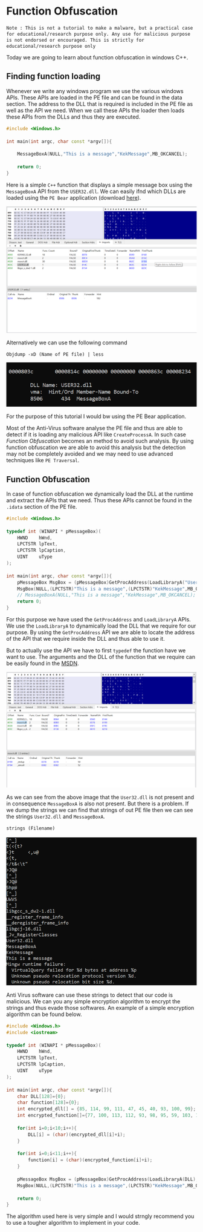 # Function Obfuscation

```
Note : This is not a tutorial to make a malware, but a practical case for educational/research purpose only. Any use for malicious purpose is not endorsed or encouraged. This is strictly for educational/research purpose only 
```

Today we are going to learn about function obfuscation in windows C++.

## Finding function loading

Whenever we write any windows program we use the various windows APIs. These APIs are loaded in the PE file and can be found in the data section. The address to the DLL that is required is included in the PE file as well as the API we need. When we call these APIs the loader then loads these APIs from the DLLs and thus they are executed.

```cpp
#include <Windows.h>

int main(int argc, char const *argv[]){
    
    MessageBoxA(NULL,"This is a message","KekMessage",MB_OKCANCEL);

    return 0;
}
```

Here is a simple `C++` function that displays a simple message box using the `MessageBoxA` API from the `USER32.dll`. We can easily ifnd which DLLs are loaded using the `PE Bear` application (download <a href="https://github.com/hasherezade/pe-bear">here</a>).

![APIs loaded into the PE file](./Images/1.png "PE Bear")

Alternatively we can use the following command
```
Objdump -xD (Name of PE file) | less
```

![APIs loaded into the PE file](./Images/2.png "Object Dump command")

For the purpose of this tutorial I would bw using the PE Bear application.

Most of the Anti-Virus software analyse the PE file and thus are able to detect if it is loading any malicious API like `CreateProcessA`. In such case *Function Obfuscation* becomes an method to avoid such analysis. By using function obfuscation we are able to avoid this analysis but the detection may not be completely avoided and we may need to use advanced techniques like `PE Traversal`.

## Function Obfuscation

In case of function obfuscation we dynamically load the DLL at the runtime and extract the APIs that we need. Thus these APIs cannot be found in the `.idata` section of the PE file.  

```cpp
#include <Windows.h>

typedef int (WINAPI * pMessageBox)(
    HWND    hWnd,
    LPCTSTR lpText,
    LPCTSTR lpCaption,
    UINT    uType
);

int main(int argc, char const *argv[]){
    pMessageBox MsgBox = (pMessageBox)GetProcAddress(LoadLibraryA("User32.dll"),"MessageBoxA");
    MsgBox(NULL,(LPCTSTR)"This is a message",(LPCTSTR)"KekMessage",MB_OKCANCEL);
    // MessageBoxA(NULL,"This is a message","KekMessage",MB_OKCANCEL);
    return 0;
}
```

For this purpose we have used the `GetProcAddress` and `LoadLibraryA` APIs. We use the `LoadLibraryA` to dynamically load the DLL that we require for our purpose. By using the `GetProcAddress` API we are able to locate the address of the API that we require inside the DLL and thus able to use it.

But to actually use the API we have to first `typedef` the function have we want to use. The arguments and the DLL of the function that we require can be easily found in the <a href="https://learn.microsoft.com/en-us/windows/win32/api/winuser/">MSDN</a>.

![MessageBoxA not present](./Images/4.png "PE Bear")

As we can see from the above image that the `User32.dll` is not present and in consequence `MessageBoxA` is also not present. But there is a problem. If we dump the strings we can find that strings of out PE file then we can see the strings `User32.dll` and `MessageBoxA`.

```
strings (Filename)
```

![Strings mentioned above present](./Images/5.png "Strings dumped")

Anti Virus software can use these strings to detect that our code is malicious. We can you any simple encryption algorithm to encrypt the strings and thus evade those softwares. An example of a simple encryption algorithm can be found below.

```cpp
#include <Windows.h>
#include <iostream>

typedef int (WINAPI * pMessageBox)(
    HWND    hWnd,
    LPCTSTR lpText,
    LPCTSTR lpCaption,
    UINT    uType
);

int main(int argc, char const *argv[]){
    char DLL[128]={0};
    char function[128]={0};
    int encrypted_dll[] = {85, 114, 99, 111, 47, 45, 40, 93, 100, 99};
    int encrypted_function[]={77, 100, 113, 112, 93, 98, 95, 59, 103, 111, 55};

    for(int i=0;i<10;i++){
        DLL[i] = (char)(encrypted_dll[i]+i); 
    }

    for(int i=0;i<11;i++){
        function[i] = (char)(encrypted_function[i]+i); 
    }

    pMessageBox MsgBox = (pMessageBox)GetProcAddress(LoadLibraryA(DLL),function);
    MsgBox(NULL,(LPCTSTR)"This is a message",(LPCTSTR)"KekMessage",MB_OKCANCEL);

    return 0;
}
```

The algorithm used here is very simple and I would strngly recommend you to use a tougher algorithm to implement in your code.